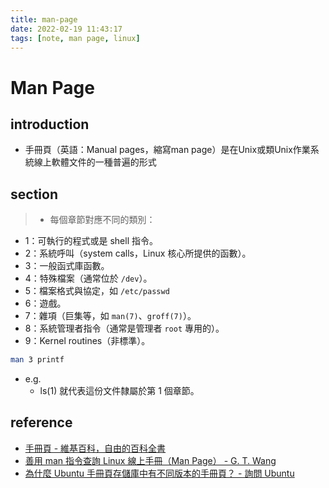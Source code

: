 ```yaml
---
title: man-page
date: 2022-02-19 11:43:17
tags: [note, man page, linux]
---
```


# Man Page

## introduction
- 手冊頁（英語：Manual pages，縮寫man page）是在Unix或類Unix作業系統線上軟體文件的一種普遍的形式
<!--more-->
## section
> - 每個章節對應不同的類別：
-   1：可執行的程式或是 shell 指令。
-   2：系統呼叫（system calls，Linux 核心所提供的函數）。
-   3：一般函式庫函數。
-   4：特殊檔案（通常位於 `/dev`）。
-   5：檔案格式與協定，如 `/etc/passwd`
-   6：遊戲。
-   7：雜項（巨集等，如 `man(7)`、`groff(7)`）。
-   8：系統管理者指令（通常是管理者 `root` 專用的）。
-   9：Kernel routines（非標準）。

```bash
man 3 printf
```
- e.g.
    - ls(1) 就代表這份文件隸屬於第 1 個章節。

## reference
- [手冊頁 - 維基百科，自由的百科全書](https://zh.wikipedia.org/wiki/%E6%89%8B%E5%86%8C%E9%A1%B5)
- [善用 man 指令查詢 Linux 線上手冊（Man Page） - G. T. Wang](https://blog.gtwang.org/linux/linux-man-page-command-examples/)
- [為什麼 Ubuntu 手冊頁存儲庫中有不同版本的手冊頁？ - 詢問 Ubuntu](https://askubuntu.com/questions/342102/why-are-there-different-versions-of-a-man-page-in-the-ubuntu-manpage-repository)